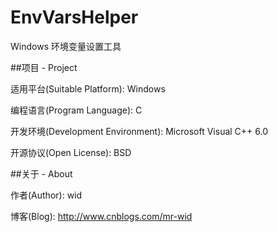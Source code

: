 EnvVarsHelper
=============

Windows 环境变量设置工具


##项目 - Project

适用平台(Suitable Platform): Windows

编程语言(Program Language): C

开发环境(Development Environment): Microsoft Visual C++ 6.0

开源协议(Open License): BSD


##关于 - About

作者(Author): wid

博客(Blog): http://www.cnblogs.com/mr-wid

